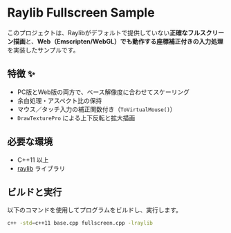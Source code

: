 # Raylib Fullscreen Sample

このプロジェクトは、Raylibがデフォルトで提供していない**正確なフルスクリーン描画**と、**Web（Emscripten/WebGL）でも動作する座標補正付きの入力処理**を実装したサンプルです。

## 特徴 ✨
- PC版とWeb版の両方で、ベース解像度に合わせてスケーリング
- 余白処理・アスペクト比の保持
- マウス／タッチ入力の補正関数付き（`ToVirtualMouse()`）
- `DrawTexturePro` による上下反転と拡大描画

## 必要な環境

- C++11 以上
- [raylib](https://www.raylib.com/) ライブラリ

## ビルドと実行

以下のコマンドを使用してプログラムをビルドし、実行します。

```bash
c++ -std=c++11 base.cpp fullscreen.cpp -lraylib
```